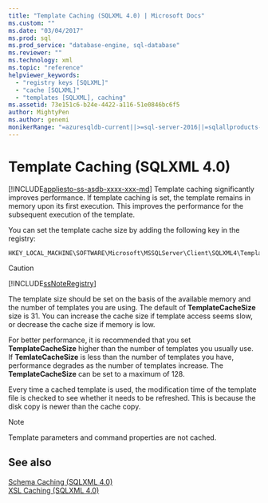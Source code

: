 ```yaml
---
title: "Template Caching (SQLXML 4.0) | Microsoft Docs"
ms.custom: ""
ms.date: "03/04/2017"
ms.prod: sql
ms.prod_service: "database-engine, sql-database"
ms.reviewer: ""
ms.technology: xml
ms.topic: "reference"
helpviewer_keywords: 
  - "registry keys [SQLXML]"
  - "cache [SQLXML]"
  - "templates [SQLXML], caching"
ms.assetid: 73e151c6-b24e-4422-a116-51e0846bc6f5
author: MightyPen
ms.author: genemi
monikerRange: "=azuresqldb-current||>=sql-server-2016||=sqlallproducts-allversions||>=sql-server-linux-2017||=azuresqldb-mi-current"
---
```

# Template Caching (SQLXML 4.0)
[!INCLUDE[appliesto-ss-asdb-xxxx-xxx-md](../../../includes/appliesto-ss-asdb-xxxx-xxx-md.md)]
  Template caching significantly improves performance. If template caching is set, the template remains in memory upon its first execution. This improves the performance for the subsequent execution of the template.  
  
 You can set the template cache size by adding the following key in the registry:  
  
```  
HKEY_LOCAL_MACHINE\SOFTWARE\Microsoft\MSSQLServer\Client\SQLXML4\TemplateCacheSize  
```  
  
> [!CAUTION]  
>  [!INCLUDE[ssNoteRegistry](../../../includes/ssnoteregistry-md.md)]  
  
 The template size should be set on the basis of the available memory and the number of templates you are using. The default of **TemplateCacheSize** size is 31. You can increase the cache size if template access seems slow, or decrease the cache size if memory is low.  
  
 For better performance, it is recommended that you set **TemplateCacheSize** higher than the number of templates you usually use. If **TemlateCacheSize** is less than the number of templates you have, performance degrades as the number of templates increase. The **TemplateCacheSize** can be set to a maximum of 128.  
  
 Every time a cached template is used, the modification time of the template file is checked to see whether it needs to be refreshed. This is because the disk copy is newer than the cache copy.  
  
> [!NOTE]  
>  Template parameters and command properties are not cached.  
  
## See also  
 [Schema Caching &#40;SQLXML 4.0&#41;](../../../relational-databases/sqlxml-annotated-xsd-schemas-xpath-queries/caching-templates-xml-schemas/schema-caching-sqlxml-4-0.md)   
 [XSL Caching &#40;SQLXML 4.0&#41;](../../../relational-databases/sqlxml-annotated-xsd-schemas-xpath-queries/caching-templates-xml-schemas/xsl-caching-sqlxml-4-0.md)  
  
  
